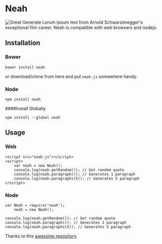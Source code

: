 Neah
====
![Great](http://d3htz3r28tzhqz.cloudfront.net/KqtokYTuMo4Qq5GA5t_o2ekkloo=/original-e09d4d76-7d47-4097-89fd-c63743791877.GIF/oZz19.gif?c=desktop&l=search&f=.gif)
Generate Lorum Ipsum text from Arnold Schwarzenegger's exceptional film career.
Neah is compatible with web browsers and nodejs.

Installation
------------
### Bower

    bower install neah

or download/clone from here and put `neah.js` somewhere handy.

### Node

    npm install neah

####Install Globally

    npm install --global neah

Usage
-----
### Web

```
<script src="neah.js"></script>
<script>
    var neah = new Neah();
    console.log(neah.getRandom()); // Get random quote
    console.log(neah.paragraph()); // Generates 1 paragraph
    console.log(neah.paragraphs(5)); // Generates 5 paragraph
</script>
```

### Node
```
var Neah = require('neah');
    neah = new Neah();

console.log(neah.getRandom()); // Get random quote
console.log(neah.paragraph()); // Generates 1 paragraph
console.log(neah.paragraphs(5)); // Generates 5 paragraph
```

Thanks to this [awesome repository](https://github.com/maxdavid/arnold-quotes).